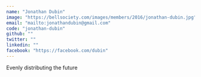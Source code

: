 ```yaml
---
name: "Jonathan Dubin"
image: "https://bellsociety.com/images/members/2016/jonathan-dubin.jpg"
email: "mailto:jonathandubin@gmail.com"
code: "jonathan-dubin"
github: ""
twitter: ""
linkedin: ""
facebook: "https://facebook.com/dubin"
---
```

Evenly distributing the future